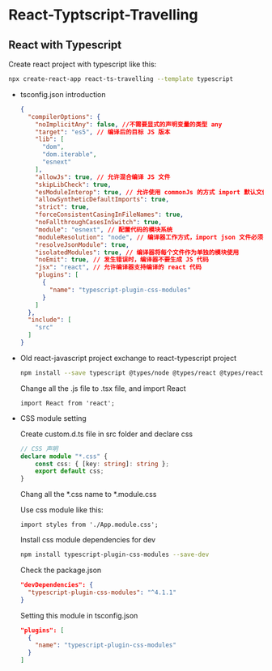 # React-Typtscript-Travelling

## React with Typescript

Create react project with typescript like this:

```bash
npx create-react-app react-ts-travelling --template typescript
```

- tsconfig.json introduction

  ```json
  {
    "compilerOptions": {
      "noImplicitAny": false, //不需要显式的声明变量的类型 any
      "target": "es5", // 编译后的目标 JS 版本
      "lib": [
        "dom",
        "dom.iterable",
        "esnext"
      ],
      "allowJs": true, // 允许混合编译 JS 文件
      "skipLibCheck": true,
      "esModuleInterop": true, // 允许使用 commonJs 的方式 import 默认文件
      "allowSyntheticDefaultImports": true,
      "strict": true,
      "forceConsistentCasingInFileNames": true,
      "noFallthroughCasesInSwitch": true,
      "module": "esnext", // 配置代码的模块系统
      "moduleResolution": "node", // 编译器工作方式，import json 文件必须打开下面2项
      "resolveJsonModule": true,
      "isolatedModules": true, // 编译器将每个文件作为单独的模块使用
      "noEmit": true, // 发生错误时，编译器不要生成 JS 代码
      "jsx": "react", // 允许编译器支持编译的 react 代码
      "plugins": [
        {
          "name": "typescript-plugin-css-modules"
        }
      ]
    },
    "include": [
      "src"
    ]
  }
  ```

- Old react-javascript project exchange to react-typescript project

  ```bash
  npm install --save typescript @types/node @types/react @types/react-dom @types/jest
  ```

  Change all the .js file to .tsx file, and import React 

  ```tsx
  import React from 'react';
  ```

- CSS module setting

  Create custom.d.ts file in src folder and declare css

  ```typescript
  // CSS 声明    
  declare module "*.css" {
      const css: { [key: string]: string };
      export default css;
  }
  ```

  Chang all the *.css name to *.module.css

  Use css module like this:

  ```tsx
  import styles from './App.module.css';
  ```

  Install css module dependencies for dev

  ```bash
  npm install typescript-plugin-css-modules --save-dev
  ```

  Check the package.json

  ```json
  "devDependencies": {
    "typescript-plugin-css-modules": "^4.1.1"
  }
  ```

  Setting this module in tsconfig.json

  ```json
  "plugins": [
    {
      "name": "typescript-plugin-css-modules"
    }
  ]
  ```

  
